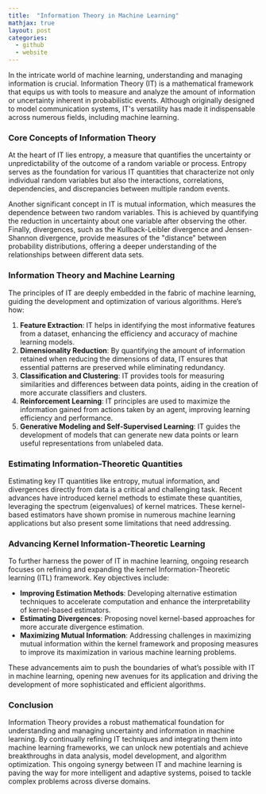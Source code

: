 ```yaml
---
title:  "Information Theory in Machine Learning"
mathjax: true
layout: post
categories:
  - github
  - website
---
```


In the intricate world of machine learning, understanding and managing information is crucial. Information Theory (IT) is a mathematical framework that equips us with tools to measure and analyze the amount of information or uncertainty inherent in probabilistic events. Although originally designed to model communication systems, IT's versatility has made it indispensable across numerous fields, including machine learning. 

### Core Concepts of Information Theory

At the heart of IT lies entropy, a measure that quantifies the uncertainty or unpredictability of the outcome of a random variable or process. Entropy serves as the foundation for various IT quantities that characterize not only individual random variables but also the interactions, correlations, dependencies, and discrepancies between multiple random events.

Another significant concept in IT is mutual information, which measures the dependence between two random variables. This is achieved by quantifying the reduction in uncertainty about one variable after observing the other. Finally, divergences, such as the Kullback-Leibler divergence and Jensen-Shannon divergence, provide measures of the "distance" between probability distributions, offering a deeper understanding of the relationships between different data sets.

### Information Theory and Machine Learning

The principles of IT are deeply embedded in the fabric of machine learning, guiding the development and optimization of various algorithms. Here’s how:

1. **Feature Extraction**: IT helps in identifying the most informative features from a dataset, enhancing the efficiency and accuracy of machine learning models.
2. **Dimensionality Reduction**: By quantifying the amount of information retained when reducing the dimensions of data, IT ensures that essential patterns are preserved while eliminating redundancy.
3. **Classification and Clustering**: IT provides tools for measuring similarities and differences between data points, aiding in the creation of more accurate classifiers and clusters.
4. **Reinforcement Learning**: IT principles are used to maximize the information gained from actions taken by an agent, improving learning efficiency and performance.
5. **Generative Modeling and Self-Supervised Learning**: IT guides the development of models that can generate new data points or learn useful representations from unlabeled data.

### Estimating Information-Theoretic Quantities

Estimating key IT quantities like entropy, mutual information, and divergences directly from data is a critical and challenging task. Recent advances have introduced kernel methods to estimate these quantities, leveraging the spectrum (eigenvalues) of kernel matrices. These kernel-based estimators have shown promise in numerous machine learning applications but also present some limitations that need addressing.

### Advancing Kernel Information-Theoretic Learning

To further harness the power of IT in machine learning, ongoing research focuses on refining and expanding the kernel Information-Theoretic learning (ITL) framework. Key objectives include:

- **Improving Estimation Methods**: Developing alternative estimation techniques to accelerate computation and enhance the interpretability of kernel-based estimators.
- **Estimating Divergences**: Proposing novel kernel-based approaches for more accurate divergence estimation.
- **Maximizing Mutual Information**: Addressing challenges in maximizing mutual information within the kernel framework and proposing measures to improve its maximization in various machine learning problems.

These advancements aim to push the boundaries of what’s possible with IT in machine learning, opening new avenues for its application and driving the development of more sophisticated and efficient algorithms.

### Conclusion

Information Theory provides a robust mathematical foundation for understanding and managing uncertainty and information in machine learning. By continually refining IT techniques and integrating them into machine learning frameworks, we can unlock new potentials and achieve breakthroughs in data analysis, model development, and algorithm optimization. This ongoing synergy between IT and machine learning is paving the way for more intelligent and adaptive systems, poised to tackle complex problems across diverse domains.
